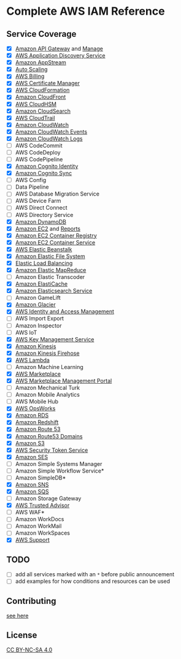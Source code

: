 # Complete AWS IAM Reference

## Service Coverage

- [x] [Amazon API Gateway](services/execute-api.md) and [Manage](services/apigateway.md)
- [x] [AWS Application Discovery Service](services/discovery.md)
- [x] [Amazon AppStream](services/appstream.md)
- [x] [Auto Scaling](services/autoscaling.md)
- [x] [AWS Billing](services/aws-portal.md)
- [x] [AWS Certificate Manager](services/acm.md)
- [x] [AWS CloudFormation](services/cloudformation.md)
- [x] [Amazon CloudFront](services/cloudfront.md)
- [x] [AWS CloudHSM](services/cloudhsm.md)
- [x] [Amazon CloudSearch](services/cloudsearch.md)
- [x] [AWS CloudTrail](services/cloudtrail.md)
- [x] [Amazon CloudWatch](services/cloudwatch.md)
- [x] [Amazon CloudWatch Events](services/events.md)
- [x] [Amazon CloudWatch Logs](services/logs.md)
- [ ] AWS CodeCommit
- [ ] AWS CodeDeploy
- [ ] AWS CodePipeline
- [x] [Amazon Cognito Identity](services/cognito-identity.md)
- [x] [Amazon Cognito Sync](services/cognito-sync.md)
- [ ] AWS Config
- [ ] Data Pipeline
- [ ] AWS Database Migration Service
- [ ] AWS Device Farm
- [ ] AWS Direct Connect
- [ ] AWS Directory Service
- [x] [Amazon DynamoDB](services/dynamodb.md)
- [x] [Amazon EC2](services/ec2.md) and [Reports](services/ec2-reports)
- [x] [Amazon EC2 Container Registry](services/ecr.md)
- [x] [Amazon EC2 Container Service](/services/ecs.md)
- [x] [AWS Elastic Beanstalk](services/elasticbeanstalk.md)
- [x] [Amazon Elastic File System](services/elasticfilesystem.md)
- [x] [Elastic Load Balancing](services/elasticloadbalancing.md)
- [x] [Amazon Elastic MapReduce](services/elasticmapreduce.md)
- [ ] Amazon Elastic Transcoder
- [x] [Amazon ElastiCache](services/elasticache.md)
- [x] [Amazon Elasticsearch Service](services/es.md)
- [ ] Amazon GameLift
- [x] [Amazon Glacier](services/glacier.md)
- [x] [AWS Identity and Access Management](services/iam.md)
- [ ] AWS Import Export
- [ ] Amazon Inspector
- [ ] AWS IoT
- [x] [AWS Key Management Service](services/kms.md)
- [x] [Amazon Kinesis](services/kinesis.md)
- [x] [Amazon Kinesis Firehose](services/firehose.md)
- [x] [AWS Lambda](services/lambda.md)
- [ ] Amazon Machine Learning
- [x] [AWS Marketplace](services/aws-marketplace.md)
- [x] [AWS Marketplace Management Portal](services/aws-marketplace-management.md)
- [ ] Amazon Mechanical Turk
- [ ] Amazon Mobile Analytics
- [ ] AWS Mobile Hub
- [x] [AWS OpsWorks](services/opsworks.md)
- [x] [Amazon RDS](services/rds.md)
- [x] [Amazon Redshift](services/redshift.md)
- [x] [Amazon Route 53](services/route53.md)
- [x] [Amazon Route53 Domains](services/route53domains.md)
- [x] [Amazon S3](services/s3.md)
- [x] [AWS Security Token Service](services/sts.md)
- [x] [Amazon SES](services/ses.md)
- [ ] Amazon Simple Systems Manager
- [ ] Amazon Simple Workflow Service*
- [ ] Amazon SimpleDB*
- [x] [Amazon SNS](services/sns.md)
- [x] [Amazon SQS](services/sqs.md)
- [ ] Amazon Storage Gateway
- [x] [AWS Trusted Advisor](services/trustedadvisor.md)
- [ ] AWS WAF*
- [ ] Amazon WorkDocs
- [ ] Amazon WorkMail
- [ ] Amazon WorkSpaces
- [x] [AWS Support](services/support.md)

## TODO

- [ ] add all services marked with an `*` before public announcement
- [ ] add examples for how conditions and resources can be used

## Contributing

[see here](CONTRIBUTING.md)

## License

[CC BY-NC-SA 4.0](LICENSE.md)
